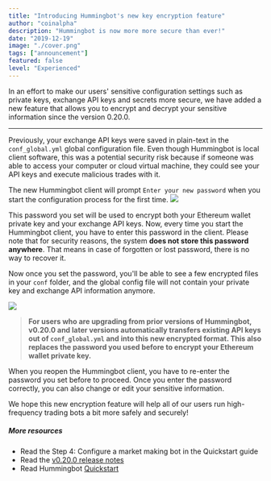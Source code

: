 ```yaml
---
title: "Introducing Hummingbot's new key encryption feature"
author: "coinalpha"
description: "Hummingbot is now more more secure than ever!"
date: "2019-12-19"
image: "./cover.png"
tags: ["announcement"]
featured: false
level: "Experienced"
---
```


In an effort to make our users' sensitive configuration settings such as private keys, exchange API keys and secrets more secure, we have added a new feature that allows you to encrypt and decrypt your sensitive information since the version 0.20.0. 

---
Previously, your exchange API keys were saved in plain-text in the `conf_global.yml` global configuration file. Even though Hummingbot is local client software, this was a potential security risk because if someone was able to access your computer or cloud virtual machine, they could see your API keys and execute malicious trades with it.

The new Hummingbot client will prompt ```Enter your new password``` when you start the configuration process for the first time. 
![](/image1.png)

This password you set will be used to encrypt both your Ethereum wallet private key and your exchange API keys. Now, every time you start the Hummingbot client, you have to enter this password in the client. Please note that for security reasons, the system **does not store this password anywhere**. That means in case of forgotten or lost password, there is no way to recover it. 

<!-- more -->

Now once you set the password, you'll be able to see a few encrypted files in your ```conf``` folder, and the global config file will not contain your private key and exchange API information anymore. 

![](/image2.png)

>**For users who are upgrading from prior versions of Hummingbot, v0.20.0 and later versions automatically transfers existing API keys out of `conf_global.yml` and into this new encrypted format. This also replaces the password you used before to encrypt your Ethereum wallet private key.**

When you reopen the Hummingbot client, you have to re-enter the password you set before to proceed. Once you enter the password correctly, you can also change or edit your sensitive information.  

We hope this new encryption feature will help all of our users run high-frequency trading bots a bit more safely and securely!

##### More resources
- Read the Step 4: Configure a market making bot in the Quickstart guide
- Read the [v0.20.0 release notes](https://docs.hummingbot.io/release-notes/0.20.0/)
- Read Hummingbot [Quickstart](https://hummingbot.io/academy/quickstart/)